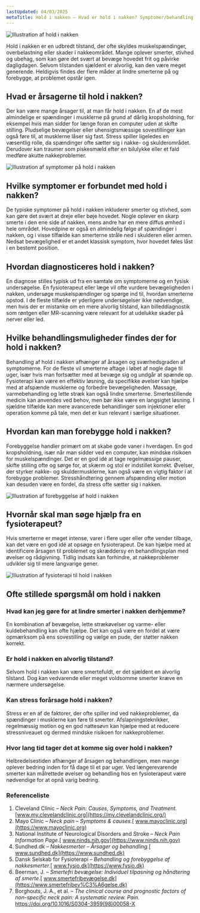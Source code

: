 ```yaml
---
lastUpdated: 04/03/2025
metaTitle: Hold i nakken – Hvad er hold i nakken? Symptomer/behandling
---
```


![Illustration af hold i nakken](/images/articles/hold-i-nakken-intro.webp)


Hold i nakken er en udbredt tilstand, der ofte skyldes muskelspændinger, overbelastning eller skader i nakkeområdet. Mange oplever smerter, stivhed og ubehag, som kan gøre det svært at bevæge hovedet frit og påvirke dagligdagen. Selvom tilstanden sjældent er alvorlig, kan den være meget generende. Heldigvis findes der flere måder at lindre smerterne på og forebygge, at problemet opstår igen.


## Hvad er årsagerne til hold i nakken?

Der kan være mange årsager til, at man får hold i nakken. En af de mest almindelige er spændinger i musklerne på grund af dårlig kropsholdning, for eksempel hvis man sidder for længe foran en computer uden at skifte stilling. Pludselige bevægelser eller uhensigtsmæssige sovestillinger kan også føre til, at musklerne låser sig fast. Stress spiller ligeledes en væsentlig rolle, da spændinger ofte sætter sig i nakke- og skulderområdet. Derudover kan traumer som piskesmæld efter en bilulykke eller et fald medføre akutte nakkeproblemer.

![Illustration af symptomer på hold i nakken](/images/articles/hold-i-nakken-aarsager.png)

## Hvilke symptomer er forbundet med hold i nakken?

De typiske symptomer på hold i nakken inkluderer smerter og stivhed, som kan gøre det svært at dreje eller bøje hovedet. Nogle oplever en skarp smerte i den ene side af nakken, mens andre har en mere diffus ømhed i hele området. Hovedpine er også en almindelig følge af spændinger i nakken, og i visse tilfælde kan smerterne stråle ned i skulderen eller armen. Nedsat bevægelighed er et andet klassisk symptom, hvor hovedet føles låst i en bestemt position.



## Hvordan diagnosticeres hold i nakken?

En diagnose stilles typisk ud fra en samtale om symptomerne og en fysisk undersøgelse. En fysioterapeut eller læge vil ofte vurdere bevægeligheden i nakken, undersøge muskelspændinger og spørge ind til, hvordan smerterne opstod. I de fleste tilfælde er yderligere undersøgelser ikke nødvendige, men hvis der er mistanke om en mere alvorlig tilstand, kan billeddiagnostik som røntgen eller MR-scanning være relevant for at udelukke skader på nerver eller led.


## Hvilke behandlingsmuligheder findes der for hold i nakken?

Behandling af hold i nakken afhænger af årsagen og sværhedsgraden af symptomerne. For de fleste vil smerterne aftage i løbet af nogle dage til uger, især hvis man fortsætter med at bevæge sig og undgår at spænde op. Fysioterapi kan være en effektiv løsning, da specifikke øvelser kan hjælpe med at afspænde musklerne og forbedre bevægeligheden. Massage, varmebehandling og lette stræk kan også lindre smerterne. Smertestillende medicin kan anvendes ved behov, men bør ikke være en langsigtet løsning. I sjældne tilfælde kan mere avancerede behandlinger som injektioner eller operation komme på tale, men det er kun relevant i særlige situationer.


## Hvordan kan man forebygge hold i nakken?

Forebyggelse handler primært om at skabe gode vaner i hverdagen. En god kropsholdning, især når man sidder ved en computer, kan mindske risikoen for muskelspændinger. Det er en god idé at tage regelmæssige pauser, skifte stilling ofte og sørge for, at skærm og stol er indstillet korrekt. Øvelser, der styrker nakke- og skuldermusklerne, kan også være en vigtig faktor i at forebygge problemer. Stresshåndtering gennem afspænding eller motion kan desuden være en fordel, da stress ofte sætter sig i nakken.



![Illustration af forebyggelse af hold i nakken](/images/articles/hold-i-nakken-forebyggelse.png)



## Hvornår skal man søge hjælp fra en fysioterapeut?

Hvis smerterne er meget intense, varer i flere uger eller ofte vender tilbage, kan det være en god idé at opsøge en fysioterapeut. De kan hjælpe med at identificere årsagen til problemet og skræddersy en behandlingsplan med øvelser og rådgivning. Tidlig indsats kan forhindre, at nakkeproblemer udvikler sig til mere langvarige gener.



![Illustration af fysioterapi til hold i nakken](/images/articles/hold-i-nakken-behandling.webp)



## Ofte stillede spørgsmål om hold i nakken


### Hvad kan jeg gøre for at lindre smerter i nakken derhjemme?

En kombination af bevægelse, lette strækøvelser og varme- eller kuldebehandling kan ofte hjælpe. Det kan også være en fordel at være opmærksom på ens sovestilling og vælge en pude, der støtter nakken korrekt.


### Er hold i nakken en alvorlig tilstand?

Selvom hold i nakken kan være smertefuldt, er det sjældent en alvorlig tilstand. Dog kan vedvarende eller meget voldsomme smerter kræve en nærmere undersøgelse.


### Kan stress forårsage hold i nakken?

Stress er en af de faktorer, der ofte spiller ind ved nakkeproblemer, da spændinger i musklerne kan føre til smerter. Afslapningsteknikker, regelmæssig motion og en god nattesøvn kan hjælpe med at reducere stressniveauet og dermed mindske risikoen for nakkeproblemer.


### Hvor lang tid tager det at komme sig over hold i nakken?

Helbredelsestiden afhænger af årsagen og behandlingen, men mange oplever bedring inden for få dage til et par uger. Ved længerevarende smerter kan målrettede øvelser og behandling hos en fysioterapeut være nødvendige for at opnå varig bedring.


### **Referenceliste**


1. Cleveland Clinic – *Neck Pain: Causes, Symptoms, and Treatment.* [www.my.clevelandclinic.org](https://my.clevelandclinic.org/)
2. Mayo Clinic – *Neck pain – Symptoms & causes.*[ www.mayoclinic.org](https://www.mayoclinic.org)
3. National Institute of Neurological Disorders and Stroke – *Neck Pain Information Page.*[ www.ninds.nih.gov](https://www.ninds.nih.gov)
4. Sundhed.dk – *Nakkesmerter – Årsager og behandling.*[ www.sundhed.dk](https://www.sundhed.dk)
5. Dansk Selskab for Fysioterapi – *Behandling og forebyggelse af nakkesmerter.*[ www.fysio.dk](https://www.fysio.dk)
6. Beerman, J. – *Smertefri bevægelse: Individuel tilpasning og håndtering af smerte.*[ www.smertefribevægelse.dk](https://www.smertefribev%C3%A6gelse.dk)
7. Borghouts, J. A., et al. – *The clinical course and prognostic factors of non-specific neck pain: A systematic review.* *Pain.* https://doi.org/10.1016/S0304-3959(98)00058-X
